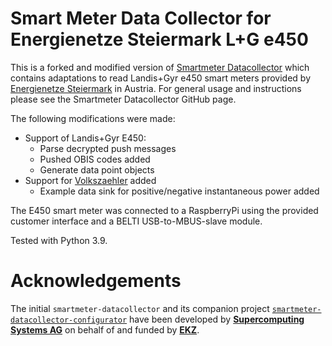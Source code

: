 # Smart Meter Data Collector for Energienetze Steiermark L+G e450

This is a forked and modified version of [Smartmeter Datacollector](https://github.com/scs/smartmeter-datacollector) which contains adaptations to read Landis+Gyr e450 smart meters provided by [Energienetze Steiermark](https://www.e-netze.at/) in Austria. For general usage and instructions please see the Smartmeter Datacollector GitHub page.

The following modifications were made:
* Support of Landis+Gyr E450:
  * Parse decrypted push messages
  * Pushed OBIS codes added
  * Generate data point objects
* Support for [Volkszaehler](www.volkszaehler.org) added
  * Example data sink for positive/negative instantaneous power added

The E450 smart meter was connected to a RaspberryPi using the provided customer interface and a BELTI USB-to-MBUS-slave module.

Tested with Python 3.9.

# Acknowledgements
The initial `smartmeter-datacollector` and its companion project [`smartmeter-datacollector-configurator`](https://github.com/scs/smartmeter-datacollector-configurator) have been developed by **[Supercomputing Systems AG](https://www.scs.ch)** on behalf of and funded by **[EKZ](https://www.ekz.ch/)**.

